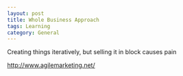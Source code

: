 ```yaml
---  
layout: post  
title: Whole Business Approach
tags: Learning  
category: General  
---  
```


Creating things iteratively, but selling it in block causes pain

http://www.agilemarketing.net/
